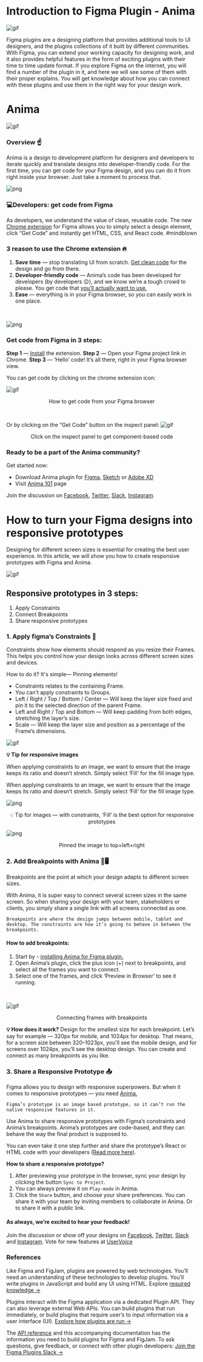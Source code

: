 # Introduction to Figma Plugin - Anima

![gif](https://a.storyblok.com/f/89137/1248x766/1b01e7bec3/sync.gif)<br/>

Figma plugins are a designing platform that provides additional tools to UI designers, and the plugins collections of it built by different communities. With Figma, you can extend your working capacity for designing work, and it also provides helpful features in the form of exciting plugins with their time to time update format. If you explore Figma on the internet, you will find a number of the plugin in it, and here we will see some of them with their proper explains. You will get knowledge about how you can connect with these plugins and use them in the right way for your design work.


# Anima

![gif](https://a.storyblok.com/f/89137/1248x766/d7ea806e29/anima.gif)<br/>

### Overview ☝️
Anima is a design to development platform for designers and developers to iterate quickly and translate designs into developer-friendly code.
For the first time, you can get code for your Figma design, and you can do it from right inside your browser. Just take a moment to process that.

![png](https://miro.medium.com/max/1400/1*Xz2aGXtNEyuCmcZMwrt5RQ.png)

### 💻Developers: get code from Figma
As developers, we understand the value of clean, reusable code. The new [Chrome extension](https://chrome.google.com/webstore/detail/anima-figma-to-code-react/deogccghoodabgngjnmlobkbkfnflhac) for Figma allows you to simply select a design element, click “Get Code” and instantly get HTML, CSS, and React code. #mindblown

### 3 reason to use the Chrome extension 🔥
1. **Save time** — stop translating UI from scratch. [Get clean code](https://www.animaapp.com/blog/industry/solving-the-production-ready-code-dilemma/) for the design and go from there.
2. **Developer-friendly code** — Anima’s code has been developed for developers (by developers 😉), and we know we’re a tough crowd to please. You get code that [you’ll actually want to use.](https://www.animaapp.com/blog/code/how-to-convert-design-to-react-code/)
3. **Ease** — everything is in your Figma browser, so you can easily work in one place.
<br/>

![png](https://miro.medium.com/max/875/1*9x1oRUFI4hch01S7BA__Gg.png)

### Get code from Figma in 3 steps:
**Step 1** — [Install](https://chrome.google.com/webstore/detail/anima-figma-to-code-react/deogccghoodabgngjnmlobkbkfnflhac) the extension.
**Step 2** — Open your Figma project link in Chrome.
**Step 3** — ‘Hello’ code! It’s all there, right in your Figma browser view.

You can get code by clicking on the chrome extension icon:

![gif](https://miro.medium.com/max/875/1*QbewV4lo1qfS8j1Ymon5UA.gif)
<p align=center>How to get code from your Figma browser</p>
<br/>

Or by clicking on the “Get Code” button on the inspect panel:
![gif](https://miro.medium.com/max/875/1*dxvgcRsSJemHr7xTbNr5Ew.gif)
<p align=center>Click on the inspect panel to get component-based code</p>

### Ready to be a part of the Anima community?
Get started now:
- Download Anima plugin for [Figma](https://animaapp.s3.amazonaws.com/xd-plugin/beta/anima.xdx), [Sketch](http://animaapp.com/plugins/anima/download) or [Adobe XD](https://animaapp.s3.amazonaws.com/xd-plugin/beta/anima.xdx) 
- Visit [Anima 101](https://www.animaapp.com/resources/anima-101) page

Join the discussion on [Facebook](https://www.facebook.com/groups/animaapp), [Twitter](https://twitter.com/AnimaApp), [Slack](https://anima-slack-invite.herokuapp.com/), [Instagram](http://instagram.com/animaapp/).


# How to turn your Figma designs into responsive prototypes
Designing for different screen sizes is essential for creating the best user experience. In this article, we will show you how to create responsive prototypes with Figma and Anima.

![gif](https://miro.medium.com/max/1200/0*zfy1Pr7sZkwfsJwf.gif)<br/>
## Responsive prototypes in 3 steps:
1. Apply Constraints
2. Connect Breakpoints
3. Share responsive prototypes

### 1. Apply figma’s Constraints 📌
Constraints show how elements should respond as you resize their Frames. This helps you control how your design looks across different screen sizes and devices.
<br/>


How to do it? It's simple— Pinning elements!

- Constraints relates to the containing Frame.
- You can’t apply constraints to Groups.
- Left / Right / Top / Bottom / Center — Will keep the layer size fixed and pin it to the selected direction of the parent Frame.
- Left and Right / Top and Bottom — Will keep padding from both edges, stretching the layer’s size.
- Scale — Will keep the layer size and position as a percentage of the Frame’s dimensions.

![gif](https://miro.medium.com/max/875/0*NnvgiLmOw3inpGMi.gif)
<br/>



**💡 Tip for responsive images**

When applying constraints to an image, we want to ensure that the image keeps its ratio and doesn’t stretch. Simply select ‘Fill’ for the fill image type.
<br/>

When applying constraints to an image, we want to ensure that the image keeps its ratio and doesn’t stretch. Simply select ‘Fill’ for the fill image type.

![png](https://miro.medium.com/max/875/0*9zd6jxqnXAh7cQzS.png)

<p align=center>💡 Tip for images — with constraints, ‘Fill’ is the best option for responsive prototypes</p>

![png](https://miro.medium.com/max/875/1*rPfFLWzV7nKr1wZ3hXKgWQ.png)

<p align=center>Pinned the image to top+left+right</p>

### 2. Add Breakpoints with Anima 📱🖥
Breakpoints are the point at which your design adapts to different screen sizes.
<br/>

With Anima, it is super easy to connect several screen sizes in the same screen. So when sharing your design with your team, stakeholders or clients, you simply share a single link with all screens connected as one.

`Breakpoints are where the design jumps between mobile, tablet and desktop. The constraints are how it’s going to behave in between the breakpoints.`

#### How to add breakpoints:
1. Start by - [ installing Anima for Figma plugin.](http://bit.ly/Install-figma)
2. Open Anima’s plugin, click the plus icon (+) next to breakpoints, and select all the frames you want to connect.
3. Select one of the frames, and click ‘Preview in Browser’ to see it running.
<br/>

![gif](https://miro.medium.com/max/875/1*b-3QqB17exFQZyygyWBMFg.gif)
<p align=center>Connecting frames with breakpoints<p/>

**💡 How does it work?**
Design for the smallest size for each breakpoint. Let’s say for example — 320px for mobile, and 1024px for desktop. That means, for a screen size between 320–1023px, you’ll see the mobile design, and for screens over 1024px, you’ll see the desktop design. You can create and connect as many breakpoints as you like.

### 3. Share a Responsive Prototype 📤
Figma allows you to design with responsive superpowers. But when it comes to responsive prototypes — you need [Anima.](https://www.animaapp.com/?utm_medium=blog&utm_source=medium&utm_campaign=content&utm_content=figma-responsive)

`Figma’s prototype is an image based prototype, so it can’t run the native responsive features in it.`

Use Anima to share responsive prototypes with Figma’s constraints and Anima’s breakpoints. Anima’s prototypes are code-based, and they can behave the way the final product is supposed to.

You can even take it one step further and share the prototype’s React or HTML code with your developers ([Read more here](https://blog.animaapp.com/how-to-convert-design-to-react-code-4c084764da07)).

**How to share a responsive prototype?**
1. After previewing your prototype in the browser, sync your design by clicking the button `Sync to Project`.
2. You can always preview it on `Play-mode` in Anima.
3. Click the `Share` button, and choose your share preferences. You can share it with your team by inviting members to collaborate in Anima. Or to share it with a public link.

#### As always, we’re excited to hear your feedback!
Join the discussion or show off your designs on [Facebook](https://www.facebook.com/groups/animaapp), [Twitter](https://twitter.com/AnimaApp), [Slack](https://anima-slack-invite.herokuapp.com/) and [Instagram](http://instagram.com/animaapp/). Vote for new features at [UserVoice](https://uservoice.animaapp.com/)



### References
Like Figma and FigJam, plugins are powered by web technologies. You’ll need an understanding of these technologies to develop plugins. You’ll write plugins in JavaScript and build any UI using HTML. Explore [required knowledge →](https://www.figma.com/plugin-docs/prerequisites/)

Plugins interact with the Figma application via a dedicated Plugin API. They can also leverage external Web APIs. You can build plugins that run immediately, or build plugins that require user’s to input information via a user interface (UI). [Explore how plugins are run →](https://www.figma.com/plugin-docs/how-plugins-run/)

The [API reference](https://www.figma.com/plugin-docs/api/api-reference/) and this accompanying documentation has the information you need to build plugins for Figma and FigJam. To ask questions, give feedback, or connect with other plugin developers: [Join the Figma Plugins Slack →](https://figmaplugins.slack.com/join/shared_invite/zt-8sv6h6hy-vJ0t3G8uT7l~g2KuY_6WvQ#/shared-invite/email)
